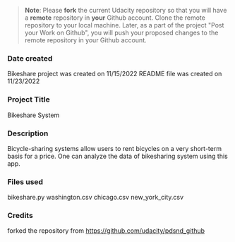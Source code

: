 >**Note**: Please **fork** the current Udacity repository so that you will have a **remote** repository in **your** Github account. Clone the remote repository to your local machine. Later, as a part of the project "Post your Work on Github", you will push your proposed changes to the remote repository in your Github account.

### Date created
Bikeshare project was created on 11/15/2022
README file was created on 11/23/2022

### Project Title
Bikeshare System

### Description
Bicycle-sharing systems allow users to rent bicycles on a very short-term basis for a price.
One can analyze the data of bikesharing system using this app.

### Files used
bikeshare.py
washington.csv
chicago.csv
new_york_city.csv

### Credits
forked the repository from https://github.com/udacity/pdsnd_github

